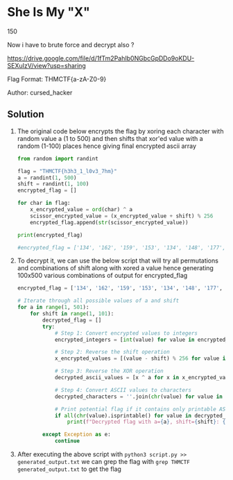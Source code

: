 # She Is My "X"

150

Now i have to brute force and decrypt also ?

<https://drive.google.com/file/d/1fTm2PahIb0NGbcGpDDo9oKDU-SEXuIzV/view?usp=sharing>

Flag Format: THMCTF{a-zA-Z0-9}

Author: cursed_hacker

## Solution

1. The original code below encrypts the flag by xoring each character with random value a (1 to 500) and then shifts that xor'ed value with a random (1-100) places hence giving final encrypted ascii array

    ```python
    from random import randint

    flag = "THMCTF{h3h3_1_l0v3_7hm}"
    a = randint(1, 500)
    shift = randint(1, 100)
    encrypted_flag = []

    for char in flag:
        x_encrypted_value = ord(char) ^ a
        scissor_encrypted_value = (x_encrypted_value + shift) % 256
        encrypted_flag.append(str(scissor_encrypted_value))

    print(encrypted_flag)

    #encrypted_flag = ['134', '162', '159', '153', '134', '148', '177', '230', '190', '190', '141', '229', '194', '233', '141', '233', '188', '185', '168', '179', '170', '229', '235', '234', '188', '141', '180', '234', '168', '141', '229', '194', '235', '231', '141', '231', '229', '167', '170', '235', '182', '141', '180', '190', '230', '228', '175']
    ```

2. To decrypt it, we can use the below script that will try all permutations and combinations of shift along with xored a value hence generating 100x500 various combinations of output for encrypted_flag

    ```python
    encrypted_flag = ['134', '162', '159', '153', '134', '148', '177', '230', '190', '190', '141', '229', '194', '233', '141', '233', '188', '185', '168', '179', '170', '229', '235', '234', '188', '141', '180', '234', '168', '141', '229', '194', '235', '231', '141', '231', '229', '167', '170', '235', '182', '141', '180', '190', '230', '228', '175']

    # Iterate through all possible values of a and shift
    for a in range(1, 501):
        for shift in range(1, 101):
            decrypted_flag = []
            try:
                # Step 1: Convert encrypted values to integers
                encrypted_integers = [int(value) for value in encrypted_flag]

                # Step 2: Reverse the shift operation
                x_encrypted_values = [(value - shift) % 256 for value in encrypted_integers]

                # Step 3: Reverse the XOR operation
                decrypted_ascii_values = [x ^ a for x in x_encrypted_values]

                # Step 4: Convert ASCII values to characters
                decrypted_characters = ''.join(chr(value) for value in decrypted_ascii_values)

                # Print potential flag if it contains only printable ASCII characters
                if all(chr(value).isprintable() for value in decrypted_ascii_values):
                    print(f"Decrypted flag with a={a}, shift={shift}: {decrypted_characters}")

            except Exception as e:
                continue
    ```

3. After executing the above script with `python3 script.py >> generated_output.txt` we can grep the flag with `grep THMCTF generated_output.txt` to get the flag
